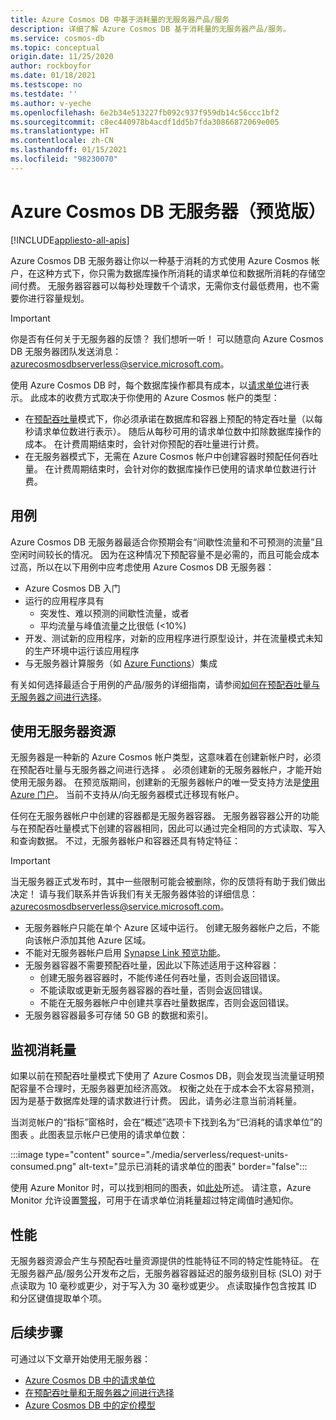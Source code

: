 ```yaml
---
title: Azure Cosmos DB 中基于消耗量的无服务器产品/服务
description: 详细了解 Azure Cosmos DB 基于消耗量的无服务器产品/服务。
ms.service: cosmos-db
ms.topic: conceptual
origin.date: 11/25/2020
author: rockboyfor
ms.date: 01/18/2021
ms.testscope: no
ms.testdate: ''
ms.author: v-yeche
ms.openlocfilehash: 6e2b34e513227fb092c937f959db14c56ccc1bf2
ms.sourcegitcommit: c8ec440978b4acdf1dd5b7fda30866872069e005
ms.translationtype: HT
ms.contentlocale: zh-CN
ms.lasthandoff: 01/15/2021
ms.locfileid: "98230070"
---
```

<!--Waiting for PM comments on release-->
# <a name="azure-cosmos-db-serverless-preview"></a>Azure Cosmos DB 无服务器（预览版）
[!INCLUDE[appliesto-all-apis](includes/appliesto-all-apis.md)]

Azure Cosmos DB 无服务器让你以一种基于消耗的方式使用 Azure Cosmos 帐户，在这种方式下，你只需为数据库操作所消耗的请求单位和数据所消耗的存储空间付费。 无服务器容器可以每秒处理数千个请求，无需你支付最低费用，也不需要你进行容量规划。

> [!IMPORTANT] 
> 你是否有任何关于无服务器的反馈？ 我们想听一听！ 可以随意向 Azure Cosmos DB 无服务器团队发送消息：[azurecosmosdbserverless@service.microsoft.com](mailto:azurecosmosdbserverless@service.microsoft.com)。

使用 Azure Cosmos DB 时，每个数据库操作都具有成本，以[请求单位](request-units.md)进行表示。 此成本的收费方式取决于你使用的 Azure Cosmos 帐户的类型：

- 在[预配吞吐量](set-throughput.md)模式下，你必须承诺在数据库和容器上预配的特定吞吐量（以每秒请求单位数进行表示）。 随后从每秒可用的请求单位数中扣除数据库操作的成本。 在计费周期结束时，会针对你预配的吞吐量进行计费。
- 在无服务器模式下，无需在 Azure Cosmos 帐户中创建容器时预配任何吞吐量。 在计费周期结束时，会针对你的数据库操作已使用的请求单位数进行计费。

## <a name="use-cases"></a>用例

Azure Cosmos DB 无服务器最适合你预期会有“间歇性流量和不可预测的流量”且空闲时间较长的情况。 因为在这种情况下预配容量不是必需的，而且可能会成本过高，所以在以下用例中应考虑使用 Azure Cosmos DB 无服务器：

- Azure Cosmos DB 入门
- 运行的应用程序具有
    - 突发性、难以预测的间歇性流量，或者
    - 平均流量与峰值流量之比很低 (<10%)
- 开发、测试新的应用程序，对新的应用程序进行原型设计，并在流量模式未知的生产环境中运行该应用程序
- 与无服务器计算服务（如 [Azure Functions](../azure-functions/functions-overview.md)）集成

有关如何选择最适合于用例的产品/服务的详细指南，请参阅[如何在预配吞吐量与无服务器之间进行选择](throughput-serverless.md)。

## <a name="using-serverless-resources"></a>使用无服务器资源

无服务器是一种新的 Azure Cosmos 帐户类型，这意味着在创建新帐户时，必须在预配吞吐量与无服务器之间进行选择 。 必须创建新的无服务器帐户，才能开始使用无服务器。 在预览版期间，创建新的无服务器帐户的唯一受支持方法是[使用 Azure 门户](create-cosmosdb-resources-portal.md)。 当前不支持从/向无服务器模式迁移现有帐户。

任何在无服务器帐户中创建的容器都是无服务器容器。 无服务器容器公开的功能与在预配吞吐量模式下创建的容器相同，因此可以通过完全相同的方式读取、写入和查询数据。 不过，无服务器帐户和容器还具有特定特征：

> [!IMPORTANT]
> 当无服务器正式发布时，其中一些限制可能会被删除，你的反馈将有助于我们做出决定！ 请与我们联系并告诉我们有关无服务器体验的详细信息：[azurecosmosdbserverless@service.microsoft.com](mailto:azurecosmosdbserverless@service.microsoft.com)。

- 无服务器帐户只能在单个 Azure 区域中运行。 创建无服务器帐户之后，不能向该帐户添加其他 Azure 区域。
- 不能对无服务器帐户启用 [Synapse Link 预览功能](synapse-link.md)。
- 无服务器容器不需要预配吞吐量，因此以下陈述适用于这种容器：
    - 创建无服务器容器时，不能传递任何吞吐量，否则会返回错误。
    - 不能读取或更新无服务器容器的吞吐量，否则会返回错误。
    - 不能在无服务器帐户中创建共享吞吐量数据库，否则会返回错误。
- 无服务器容器最多可存储 50 GB 的数据和索引。

## <a name="monitoring-your-consumption"></a>监视消耗量

如果以前在预配吞吐量模式下使用了 Azure Cosmos DB，则会发现当流量证明预配容量不合理时，无服务器更加经济高效。 权衡之处在于成本会不太容易预测，因为是基于数据库处理的请求数进行计费。 因此，请务必注意当前消耗量。

当浏览帐户的“指标”窗格时，会在“概述”选项卡下找到名为“已消耗的请求单位”的图表  。此图表显示帐户已使用的请求单位数：

:::image type="content" source="./media/serverless/request-units-consumed.png" alt-text="显示已消耗的请求单位的图表" border="false":::

使用 Azure Monitor 时，可以找到相同的图表，如[此处](monitor-request-unit-usage.md)所述。 请注意，Azure Monitor 允许设置[警报](../azure-monitor/platform/alerts-metric-overview.md)，可用于在请求单位消耗量超过特定阈值时通知你。

<a name="performance"></a>
## <a name="performance"></a>性能

无服务器资源会产生与预配吞吐量资源提供的性能特征不同的特定性能特征。 在无服务器产品/服务公开发布之后，无服务器容器延迟的服务级别目标 (SLO) 对于点读取为 10 毫秒或更少，对于写入为 30 毫秒或更少。 点读取操作包含按其 ID 和分区键值提取单个项。

## <a name="next-steps"></a>后续步骤

可通过以下文章开始使用无服务器：

- [Azure Cosmos DB 中的请求单位](request-units.md)
- [在预配吞吐量和无服务器之间进行选择](throughput-serverless.md)
- [Azure Cosmos DB 中的定价模型](how-pricing-works.md)

<!-- Update_Description: update meta properties, wording update, update link -->